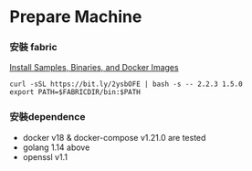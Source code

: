 # Prepare Machine

### 安裝 fabric
[Install Samples, Binaries, and Docker Images](https://hyperledger-fabric.readthedocs.io/en/release-2.2/install.html)

```
curl -sSL https://bit.ly/2ysbOFE | bash -s -- 2.2.3 1.5.0
export PATH=$FABRICDIR/bin:$PATH
```

### 安裝dependence

* docker v18 & docker-compose v1.21.0 are tested
* golang 1.14 above
* openssl v1.1
